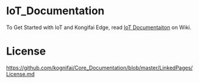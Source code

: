 # IoT_Documentation
To Get Started with IoT and Kongifai Edge, read [IoT Documentaiton](https://github.com/kognifai/IoT_Documentation/wiki) on Wiki.

# License
https://github.com/kognifai/Core_Documentation/blob/master/LinkedPages/License.md
